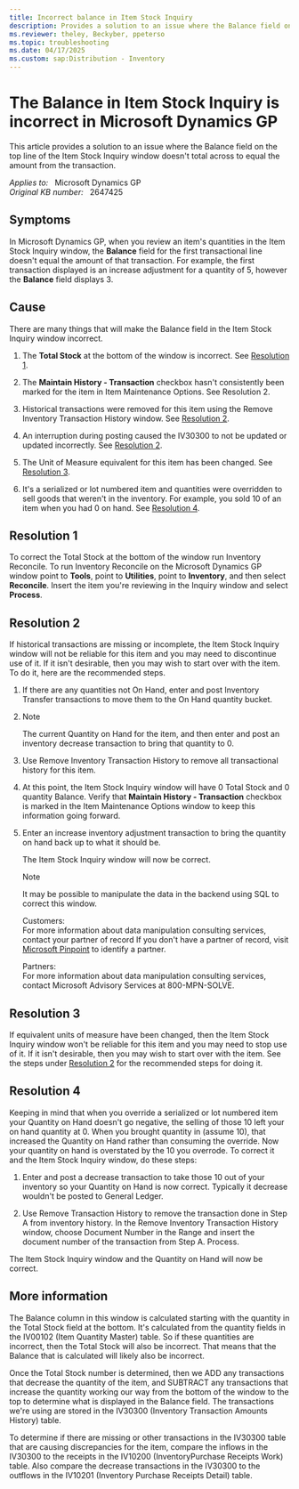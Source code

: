 ```yaml
---
title: Incorrect balance in Item Stock Inquiry
description: Provides a solution to an issue where the Balance field on the top line of the Item Stock Inquiry window doesn't total across to equal the amount from the transaction.
ms.reviewer: theley, Beckyber, ppeterso
ms.topic: troubleshooting
ms.date: 04/17/2025
ms.custom: sap:Distribution - Inventory
---
```

# The Balance in Item Stock Inquiry is incorrect in Microsoft Dynamics GP

This article provides a solution to an issue where the Balance field on the top line of the Item Stock Inquiry window doesn't total across to equal the amount from the transaction.

_Applies to:_ &nbsp; Microsoft Dynamics GP  
_Original KB number:_ &nbsp; 2647425

## Symptoms

In Microsoft Dynamics GP, when you review an item's quantities in the Item Stock Inquiry window, the **Balance** field for the first transactional line doesn't equal the amount of that transaction. For example, the first transaction displayed is an increase adjustment for a quantity of 5, however the **Balance** field displays 3.

## Cause

There are many things that will make the Balance field in the Item Stock Inquiry window incorrect.

1. The **Total Stock** at the bottom of the window is incorrect. See [Resolution 1](#resolution-1).

2. The **Maintain History - Transaction** checkbox hasn't consistently been marked for the item in Item Maintenance Options. See Resolution 2.

3. Historical transactions were removed for this item using the Remove Inventory Transaction History window. See [Resolution 2](#resolution-2).

4. An interruption during posting caused the IV30300 to not be updated or updated incorrectly. See [Resolution 2](#resolution-2).

5. The Unit of Measure equivalent for this item has been changed. See [Resolution 3](#resolution-3).

6. It's a serialized or lot numbered item and quantities were overridden to sell goods that weren't in the inventory. For example, you sold 10 of an item when you had 0 on hand. See [Resolution 4](#resolution-4).

## Resolution 1

To correct the Total Stock at the bottom of the window run Inventory Reconcile. To run Inventory Reconcile on the Microsoft Dynamics GP window point to **Tools**, point to **Utilities**, point to **Inventory**, and then select **Reconcile**. Insert the item you're reviewing in the Inquiry window and select **Process**.

## Resolution 2

If historical transactions are missing or incomplete, the Item Stock Inquiry window will not be reliable for this item and you may need to discontinue use of it. If it isn't desirable, then you may wish to start over with the item. To do it, here are the recommended steps.

1. If there are any quantities not On Hand, enter and post Inventory Transfer transactions to move them to the On Hand quantity bucket.

1. > [!NOTE]
   > The current Quantity on Hand for the item, and then enter and post an inventory decrease transaction to bring that quantity to 0.

1. Use Remove Inventory Transaction History to remove all transactional history for this item.

1. At this point, the Item Stock Inquiry window will have 0 Total Stock and 0 quantity Balance. Verify that **Maintain History - Transaction** checkbox is marked in the Item Maintenance Options window to keep this information going forward.

1. Enter an increase inventory adjustment transaction to bring the quantity on hand back up to what it should be.

    The Item Stock Inquiry window will now be correct.

    > [!NOTE]
    > It may be possible to manipulate the data in the backend using SQL to correct this window.

    Customers:  
    For more information about data manipulation consulting services, contact your partner of record If you don't have a partner of record, visit [Microsoft Pinpoint](https://www.microsoft.com/solution-providers/home) to identify a partner.

    Partners:  
    For more information about data manipulation consulting services, contact Microsoft Advisory Services at 800-MPN-SOLVE.

## Resolution 3

If equivalent units of measure have been changed, then the Item Stock Inquiry window won't be reliable for this item and you may need to stop use of it. If it isn't desirable, then you may wish to start over with the item. See the steps under [Resolution 2](#resolution-2) for the recommended steps for doing it.

## Resolution 4

Keeping in mind that when you override a serialized or lot numbered item your Quantity on Hand doesn't go negative, the selling of those 10 left your on hand quantity at 0. When you brought quantity in (assume 10), that increased the Quantity on Hand rather than consuming the override. Now your quantity on hand is overstated by the 10 you overrode. To correct it and the Item Stock Inquiry window, do these steps:

1. Enter and post a decrease transaction to take those 10 out of your inventory so your Quantity on Hand is now correct. Typically it decrease wouldn't be posted to General Ledger.

1. Use Remove Transaction History to remove the transaction done in Step A from inventory history. In the Remove Inventory Transaction History window, choose Document Number in the Range and insert the document number of the transaction from Step A. Process.

The Item Stock Inquiry window and the Quantity on Hand will now be correct.

## More information

The Balance column in this window is calculated starting with the quantity in the Total Stock field at the bottom. It's calculated from the quantity fields in the IV00102 (Item Quantity Master) table. So if these quantities are incorrect, then the Total Stock will also be incorrect. That means that the Balance that is calculated will likely also be incorrect.

Once the Total Stock number is determined, then we ADD any transactions that decrease the quantity of the item, and SUBTRACT any transactions that increase the quantity working our way from the bottom of the window to the top to determine what is displayed in the Balance field. The transactions we're using are stored in the IV30300 (Inventory Transaction Amounts History) table.

To determine if there are missing or other transactions in the IV30300 table that are causing discrepancies for the item, compare the inflows in the IV30300 to the receipts in the IV10200 (InventoryPurchase Receipts Work) table. Also compare the decrease transactions in the IV30300 to the outflows in the IV10201 (Inventory Purchase Receipts Detail) table.
